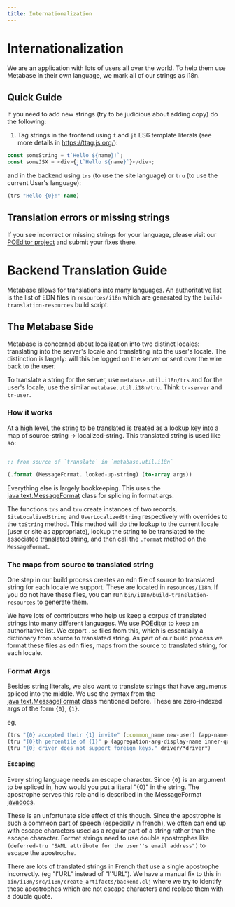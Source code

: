 ```yaml
---
title: Internationalization
---
```


# Internationalization

We are an application with lots of users all over the world. To help them use Metabase in their own language, we mark all of our strings as i18n.

## Quick Guide

If you need to add new strings (try to be judicious about adding copy) do the following:

1. Tag strings in the frontend using `t` and `jt` ES6 template literals (see more details in https://ttag.js.org/):

```javascript
const someString = t`Hello ${name}!`;
const someJSX = <div>{jt`Hello ${name}`}</div>;
```

and in the backend using `trs` (to use the site language) or `tru` (to use the current User's language):

```clojure
(trs "Hello {0}!" name)
```

## Translation errors or missing strings

If you see incorrect or missing strings for your language, please visit our [POEditor project](https://poeditor.com/join/project/ynjQmwSsGh) and submit your fixes there.


# Backend Translation Guide

Metabase allows for translations into many languages. An authoritative list is the list of EDN files in `resources/i18n` which are generated by the `build-translation-resources` build script.

## The Metabase Side

Metabase is concerned about localization into two distinct locales: translating into the server's locale and translating into the user's locale. The distinction is largely: will this be logged on the server or sent over the wire back to the user.

To translate a string for the server, use `metabase.util.i18n/trs` and for the user's locale, use the similar `metabase.util.i18n/tru`. Think `tr-server` and `tr-user`.

### How it works

At a high level, the string to be translated is treated as a lookup key into a map of source-string -> localized-string. This translated string is used like so:

```clojure

;; from source of `translate` in `metabase.util.i18n`

(.format (MessageFormat. looked-up-string) (to-array args))

```

Everything else is largely bookkeeping. This uses the [java.text.MessageFormat](https://docs.oracle.com/javase/7/docs/api/java/text/MessageFormat.html) class for splicing in format args.

The functions `trs` and `tru` create instances of two records, `SiteLocalizedString` and `UserLocalizedString` respectively with overrides to the `toString` method. This method will do the lookup to the current locale (user or site as appropriate), lookup the string to be translated to the associated translated string, and then call the `.format` method on the `MessageFormat`.

### The maps from source to translated string

One step in our build process creates an edn file of source to translated string for each locale we support. These are located in `resources/i18n`. If you do not have these files, you can run `bin/i18n/build-translation-resources` to generate them.

We have lots of contributors who help us keep a corpus of translated strings into many different languages. We use [POEditor](https://poeditor.com/join/project/ynjQmwSsGh) to keep an authoritative list. We export `.po` files from this, which is essentially a dictionary from source to translated string. As part of our build process we format these files as edn files, maps from the source to translated string, for each locale.

### Format Args

Besides string literals, we also want to translate strings that have arguments spliced into the middle. We use the syntax from the [java.text.MessageFormat](https://docs.oracle.com/javase/7/docs/api/java/text/MessageFormat.html) class mentioned before. These are zero-indexed args of the form `{0}`, `{1}`.

eg,

```clojure
(trs "{0} accepted their {1} invite" (:common_name new-user) (app-name-trs))
(tru "{0}th percentile of {1}" p (aggregation-arg-display-name inner-query arg))
(tru "{0} driver does not support foreign keys." driver/*driver*)
```

#### Escaping

Every string language needs an escape character. Since `{0}` is an argument to be spliced in, how would you put a literal "{0}" in the string. The apostrophe serves this role and is described in the MessageFormat [javadocs](https://docs.oracle.com/javase/7/docs/api/java/text/MessageFormat.html).

These is an unfortunate side effect of this though. Since the apostrophe is such a commeon part of speech (especially in french), we often can end up with escape characters used as a regular part of a string rather than the escape character. Format strings need to use double apostrophes like `(deferred-tru "SAML attribute for the user''s email address")` to escape the apostrophe.

There are lots of translated strings in French that use a single apostrophe incorrectly. (eg "l'URL" instead of "l''URL"). We have a manual fix to this in `bin/i18n/src/i18n/create_artifacts/backend.clj` where we try to identify these apostrophes which are not escape characters and replace them with a double quote.
